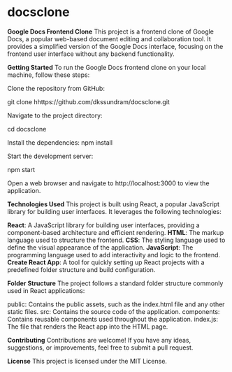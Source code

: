 # docsclone

**Google Docs Frontend Clone**
This project is a frontend clone of Google Docs, a popular web-based document editing and collaboration tool. It provides a simplified version of the Google Docs interface, focusing on the frontend user interface without any backend functionality.

**Getting Started**
To run the Google Docs frontend clone on your local machine, follow these steps:

Clone the repository from GitHub:

git clone hhttps://github.com/dkssundram/docsclone.git

Navigate to the project directory:

cd docsclone

Install the dependencies:
npm install

Start the development server:

npm start

Open a web browser and navigate to http://localhost:3000 to view the application.

**Technologies Used**
This project is built using React, a popular JavaScript library for building user interfaces. It leverages the following technologies:

**React**: A JavaScript library for building user interfaces, providing a component-based architecture and efficient rendering.
**HTML**: The markup language used to structure the frontend.
**CSS**: The styling language used to define the visual appearance of the application.
**JavaScript**: The programming language used to add interactivity and logic to the frontend.
**Create React App**: A tool for quickly setting up React projects with a predefined folder structure and build configuration.

**Folder Structure**
The project follows a standard folder structure commonly used in React applications:

public: Contains the public assets, such as the index.html file and any other static files.
src: Contains the source code of the application.
components: Contains reusable components used throughout the application.
index.js: The file that renders the React app into the HTML page.

**Contributing**
Contributions are welcome! If you have any ideas, suggestions, or improvements, feel free to submit a pull request.

**License**
This project is licensed under the MIT License.
